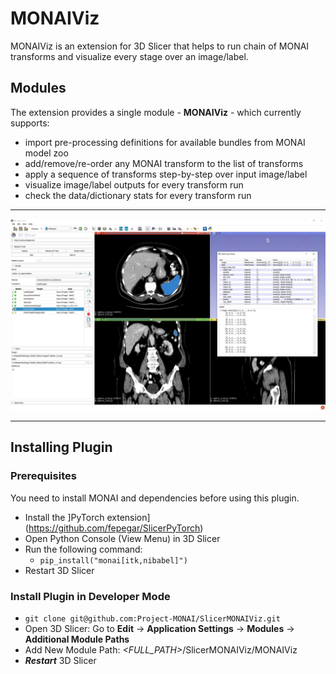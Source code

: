 # MONAIViz

MONAIViz is an extension for 3D Slicer that helps to run chain of MONAI transforms and visualize every stage over an image/label.

## Modules

The extension provides a single module - **MONAIViz** - which currently supports:
- import pre-processing definitions for available bundles from MONAI model zoo
- add/remove/re-order any MONAI transform to the list of transforms
- apply a sequence of transforms step-by-step over input image/label
- visualize image/label outputs for every transform run
- check the data/dictionary stats for every transform run

<hr/>

![image](Screenshots/1.jpg)

<hr/>

## Installing Plugin

### Prerequisites
You need to install MONAI and dependencies before using this plugin.

- Install the ]PyTorch extension](https://github.com/fepegar/SlicerPyTorch)
- Open Python Console (View Menu) in 3D Slicer
- Run the following command:
  - `pip_install("monai[itk,nibabel]")`
- Restart 3D Slicer

### Install Plugin in Developer Mode

- `git clone git@github.com:Project-MONAI/SlicerMONAIViz.git`
- Open 3D Slicer: Go to **Edit** -> **Application Settings** -> **Modules** -> **Additional Module Paths**
- Add New Module Path: _<FULL_PATH>_/SlicerMONAIViz/MONAIViz
- _**Restart**_ 3D Slicer
